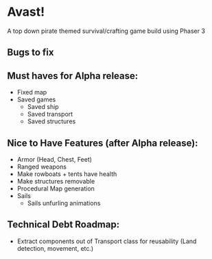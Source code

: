 # Avast!

A top down pirate themed survival/crafting game build using Phaser 3

## Bugs to fix

## Must haves for Alpha release:

- Fixed map
- Saved games
  - Saved ship
  - Saved transport
  - Saved structures

## Nice to Have Features (after Alpha release):

- Armor (Head, Chest, Feet)
- Ranged weapons
- Make rowboats + tents have health
- Make structures removable
- Procedural Map generation
- Sails
  - Sails unfurling animations

## Technical Debt Roadmap:

- Extract components out of Transport class for reusability (Land detection, movement, etc.)
